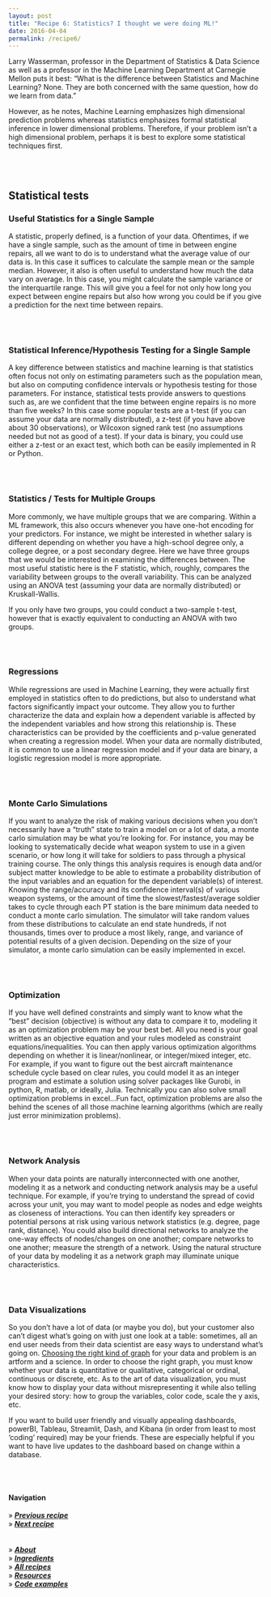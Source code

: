 ```yaml
---
layout: post
title: "Recipe 6: Statistics? I thought we were doing ML!"
date: 2016-04-04
permalink: /recipe6/
---
```


Larry Wasserman, professor in the Department of Statistics & Data Science as well as a professor in the Machine Learning Department at Carnegie Mellon puts it best: “What is the difference between Statistics and Machine Learning? None. They are both concerned with the same question, how do we learn from data.”

However, as he notes, Machine Learning emphasizes high dimensional prediction problems whereas statistics emphasizes formal statistical inference in lower dimensional problems. Therefore, if your problem isn’t a high dimensional problem, perhaps it is best to explore some statistical techniques first.


<br><br>
## Statistical tests

### Useful Statistics for a Single Sample
A statistic, properly defined, is a function of your data. Oftentimes, if we have a single sample, such as the amount of time in between engine repairs,  all we want to do is to understand what the average value of our data is. In this case it suffices to calculate the sample mean or the sample median. However, it also is often useful to understand how much the data vary on average. In this case, you might calculate the sample variance or the interquartile range. This will give you a feel for not only how long you expect between engine repairs but also how wrong you could be if you give a prediction for the next time between repairs.

<br><br>
### Statistical Inference/Hypothesis Testing for a Single Sample
A key difference between statistics and machine learning is that statistics often focus not only on estimating parameters such as the population mean, but also on computing confidence intervals or hypothesis testing for those parameters. For instance, statistical tests provide answers to questions such as, are we confident that the time between engine repairs is no more than five weeks? In this case some popular tests are a t-test (if you can assume your data are normally distributed), a z-test (if you have above about 30 observations), or Wilcoxon signed rank test (no assumptions needed but not as good of a test). If your data is binary, you could use either a z-test or an exact test, which both can be easily implemented in R or Python.

<br><br>
### Statistics / Tests for Multiple Groups
More commonly, we have multiple groups that we are comparing. Within a ML framework, this also occurs whenever you have one-hot encoding for your predictors. For instance, we might be interested in whether salary is different depending on whether you have a high-school degree only, a college degree, or a post secondary degree. Here we have three groups that we would be interested in examining the differences between. The most useful statistic here is the F statistic, which, roughly, compares the variability between groups to the overall variability. This can be analyzed using an ANOVA test (assuming your data are normally distributed) or Kruskall-Wallis.

If you only have two groups, you could conduct a two-sample t-test, however that is exactly equivalent to conducting an ANOVA with two groups.

<br><br>
### Regressions
While regressions are used in Machine Learning, they were actually first employed in statistics often to do predictions, but also to understand what factors significantly impact your outcome. They allow you to further characterize the data and explain how a dependent  variable is affected by the independent variables and how strong this relationship is.  These characteristics can be  provided by the coefficients and p-value  generated when creating a regression model. When your data are normally distributed, it is common to use a linear regression model and if your data are binary, a logistic regression model is more appropriate.

<br><br>
### Monte Carlo Simulations
If you want to analyze the risk of making various decisions when you don’t necessarily have a “truth” state to train a model on or a lot of data, a monte carlo simulation  may be what you’re looking for.  For instance, you may be looking to systematically decide what weapon system to use in a given scenario, or how long it will take for soldiers to pass through a physical training course. The only things this analysis requires is enough data and/or subject matter knowledge to be able to estimate a probability distribution of the input variables and an equation for the dependent variable(s) of interest.  Knowing the range/accuracy and its confidence interval(s) of various weapon systems, or the amount of time the slowest/fastest/average soldier takes to cycle through each PT station  is the bare minimum data needed to conduct a monte carlo simulation.  The simulator will take random values from these distributions to calculate an end state hundreds, if not thousands, times over to produce a most likely, range, and variance of potential results of a given decision. Depending on the size of your simulator, a monte carlo simulation can be easily implemented in excel.

<br><br>
### Optimization
 If you have well defined constraints and simply want to know what the “best” decision  (objective) is without any data to compare it to, modeling it as an optimization problem may be your best bet.    All you need is your goal written as an objective equation and your rules modeled as constraint equations/inequalities.  You can then apply various optimization algorithms depending on whether it is linear/nonlinear, or integer/mixed integer, etc.  For example, if you want to figure out the best aircraft maintenance schedule cycle  based on clear rules, you could model it as an integer program and estimate a solution using solver packages like Gurobi,  in python, R, matlab, or ideally, Julia. Technically you can also solve small optimization problems in excel...Fun fact, optimization problems are  also the behind the scenes of all those machine learning algorithms (which are really  just error minimization problems).

<br><br>
### Network Analysis
When your data points are  naturally interconnected with one another, modeling it as a network and conducting network analysis may be a useful technique.  For example, if you’re trying to understand the spread of covid across your unit, you may want to model people as nodes and edge weights as closeness of interactions.  You can then identify key spreaders or potential persons at risk using various network statistics (e.g. degree, page rank, distance).   You could also build directional networks to analyze the one-way effects of nodes/changes on one another; compare networks to one another; measure the strength of a network. Using the natural structure of your data by modeling it as a network graph may illuminate unique characteristics.

<br><br>
### Data Visualizations
So you don’t have a lot of data (or maybe you do), but your customer also can’t digest what’s going on with just one look at a table: sometimes, all an end user needs from their data scientist are easy ways to understand what’s going on. [Choosing the right kind of graph](https://bookdown.org/ejvanholm/Textbook/displaying-data.html) for your data and problem is an artform and a science.  In order to choose the right graph, you must know whether your data is quantitative or qualitative,  categorical or ordinal,  continuous or discrete, etc. As to the art of data visualization, you must know how to display your data without misrepresenting it while also telling your desired story: how to group the variables, color code, scale the y axis, etc.

If you want to build user friendly and visually appealing dashboards, powerBI, Tableau, Streamlit, Dash, and Kibana (in order from least to most ‘coding’ required) may be your friends. These are especially helpful if you want to have live updates to the dashboard based on change within a database.

<br><br>

#### Navigation
» **[_Previous recipe_](/recipe5)**<br>
» **[_Next recipe_](/recipe7)**<br><br><br>
» **[_About_](/about)**<br>
» **[_Ingredients_](/ingredients)**<br>
» **[_All recipes_](/recipes)**<br>
» **[_Resources_](/resources)**<br>
» **[_Code examples_](/examples)**<br>
